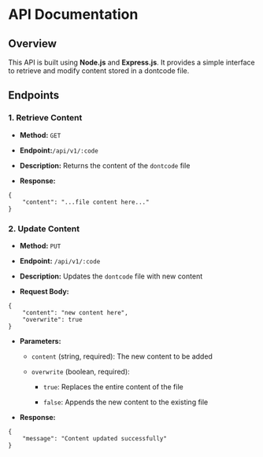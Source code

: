 # API Documentation

## Overview

This API is built using **Node.js** and **Express.js**. It provides a simple interface to retrieve and modify content stored in a dontcode file.

## Endpoints

### 1. Retrieve Content

* **Method:** `GET`

* **Endpoint:**`/api/v1/:code`

* **Description:** Returns the content of the `dontcode` file

* **Response:**

```
{
    "content": "...file content here..."
}
```

### 2. Update Content

* **Method:** `PUT`

* **Endpoint:** `/api/v1/:code`

* **Description:** Updates the `dontcode` file with new content

* **Request Body:**

```
{
    "content": "new content here",
    "overwrite": true
}
```

* **Parameters:**
  
  * `content` (string, required): The new content to be added
  
  * `overwrite` (boolean, required):
    
    * `true`: Replaces the entire content of the file
    
    * `false`: Appends the new content to the existing file

* **Response:** 

```
{
    "message": "Content updated successfully"
}
```
